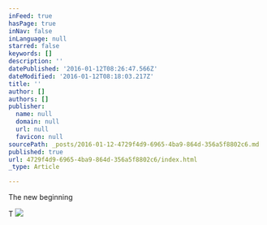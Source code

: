 ```yaml
---
inFeed: true
hasPage: true
inNav: false
inLanguage: null
starred: false
keywords: []
description: ''
datePublished: '2016-01-12T08:26:47.566Z'
dateModified: '2016-01-12T08:18:03.217Z'
title: ''
author: []
authors: []
publisher:
  name: null
  domain: null
  url: null
  favicon: null
sourcePath: _posts/2016-01-12-4729f4d9-6965-4ba9-864d-356a5f8802c6.md
published: true
url: 4729f4d9-6965-4ba9-864d-356a5f8802c6/index.html
_type: Article

---
```

The new beginning

T
![](https://the-grid-user-content.s3-us-west-2.amazonaws.com/330d59b9-0b47-4138-9f5f-38ef032e1999.jpg)